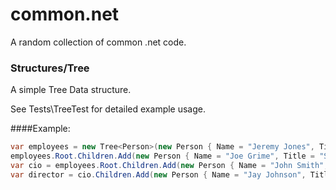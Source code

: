 common.net
==========

A random collection of common .net code.

### Structures/Tree
A simple Tree Data structure.

See Tests\TreeTest for detailed example usage.

####Example:
```C#
var employees = new Tree<Person>(new Person { Name = "Jeremy Jones", Title = "CEO" });
employees.Root.Children.Add(new Person { Name = "Joe Grime", Title = "Secretary" });
var cio = employees.Root.Children.Add(new Person { Name = "John Smith", Title = "CIO" });
var director = cio.Children.Add(new Person { Name = "Jay Johnson", Title = "Director" });
```
